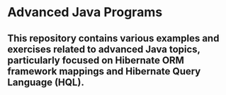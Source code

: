 # Advanced Java Programs
<h2>This repository contains various examples and exercises related to advanced Java topics, particularly focused on Hibernate ORM framework mappings and Hibernate Query Language (HQL).</h2>
